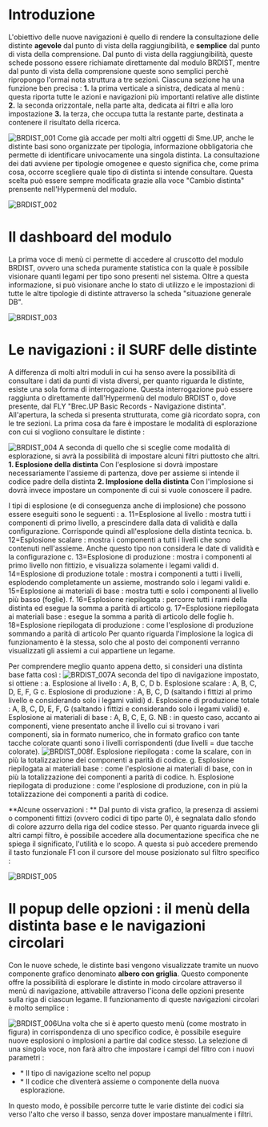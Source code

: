 # Introduzione

L'obiettivo delle nuove navigazioni è quello di rendere la consultazione delle distinte __agevole__ dal punto di vista della raggiungibilità, e __semplice__ dal punto di vista della comprensione.
Dal punto di vista della raggiungibilità, queste schede possono essere richiamate direttamente dal modulo BRDIST, mentre dal punto di vista della comprensione queste sono semplici perchè ripropongo l'ormai nota struttura a tre sezioni.
Ciascuna sezione ha una funzione ben precisa : 
**1.** la prima verticale a sinistra, dedicata al menù :  questa riporta tutte le azioni e navigazioni più importanti relative alle distinte
**2.** la seconda orizzontale, nella parte alta, dedicata ai filtri e alla loro impostazione
**3.** la terza, che occupa tutta la restante parte, destinata a contenere il risultato della ricerca.

![BRDIST_001](http://localhost:3000/immagini/MBDOC_OPE-BRDIST_01/BRDIST_001.png)
Come già accade per molti altri oggetti di Sme.UP, anche le distinte basi sono organizzate per tipologia, informazione obbligatoria che permette di identificare univocamente una singola distinta.
La consultazione dei dati avviene per tipologie omogenee e questo significa che, come prima cosa, occorre scegliere quale tipo di distinta si intende consultare. Questa scelta può essere sempre modificata grazie alla voce "Cambio distinta" prensente nell'Hypermenù del modulo.

![BRDIST_002](http://localhost:3000/immagini/MBDOC_OPE-BRDIST_01/BRDIST_002.png)
# Il dashboard del modulo

La prima voce di menù ci permette di accedere al cruscotto del modulo BRDIST, ovvero una scheda puramente statistica con la quale è possibile visionare quanti legami per tipo sono presenti nel sistema.
Oltre a questa informazione, si può visionare anche lo stato di utilizzo e le impostazioni di tutte le altre tipologie di distinte attraverso la scheda "situazione generale DB".

![BRDIST_003](http://localhost:3000/immagini/MBDOC_OPE-BRDIST_01/BRDIST_003.png)
# Le navigazioni :  il SURF delle distinte

A differenza di molti altri moduli in cui ha senso avere la possibilità di consultare i dati da punti di vista diversi, per quanto riguarda le distinte, esiste una sola forma di interrogazione.
Questa interrogazione può essere raggiunta o direttamente dall'Hypermenù del modulo BRDIST o, dove presente, dal FLY "Brec.UP Basic Records - Navigazione distinta".
All'apertura, la scheda si presenta strutturata, come già ricordato sopra, con le tre sezioni.
La prima cosa da fare è impostare le modalità di esplorazione con cui si vogliono consultare le distinte : 

![BRDIST_004](http://localhost:3000/immagini/MBDOC_OPE-BRDIST_01/BRDIST_004.png)
A seconda di quello che si sceglie come modalità di esplorazione, si avrà la possibilità di impostare alcuni filtri piuttosto che altri.
__1. Esplosione della distinta__
Con l'esplosione si dovrà impostare necessariamente l'assieme di partenza, dove per assieme si intende il codice padre della distinta
__2. Implosione della distinta__
Con l'implosione si dovrà invece impostare un componente di cui si vuole conoscere il padre.

I tipi di esplosione (e di conseguenza anche di implosione) che possono essere eseguiti sono le seguenti : 
a. 11=Esplosione al livello :  mostra tutti i componenti di primo livello, a prescindere dalla data di validità e dalla configurazione. Corrisponde quindi all'esplosione della distinta tecnica.
b. 12=Esplosione scalare :  mostra i componenti a tutti i livelli che sono contenuti nell'assieme. Anche questo tipo non considera le date di validità e la configurazione
c. 13=Esplosione di produzione :  mostra i componenti al primo livello non fittizio, e visualizza solamente i legami validi
d. 14=Esplosione di produzione totale :  mostra i componenti a tutti i livelli, esplodendo completamente un assieme, mostrando solo i legami validi
e. 15=Esplosione ai materiali di base :  mostra tutti e solo i componenti al livello più basso (foglie).
f. 16=Esplosione riepilogata :  percorre tutti i rami della distinta ed esegue la somma a parità di articolo
g. 17=Esplosione riepilogata ai materiali base :  esegue la somma a parità di articolo delle foglie
h. 18=Esplosione riepilogata di produzione :  come l'esplosione di produzione sommando a parità di articolo
Per quanto riguarda l'implosione la logica di funzionamento è la stessa, solo che al posto dei componenti verranno visualizzati gli assiemi a cui appartiene un legame.

Per comprendere meglio quanto appena detto, si consideri una distinta base fatta così : 
![BRDIST_007](http://localhost:3000/immagini/MBDOC_OPE-BRDIST_01/BRDIST_007.png)A seconda del tipo di navigazione impostato, si ottiene : 
a. Esplosione al livello :  A, B, C, D
b. Esplosione scalare :  A, B, C, D, E, F, G
c. Esplosione di produzione :  A, B, C, D (saltando i fittizi al primo livello e considerando solo i legami validi)
d. Esplosione di produzione totale :  A, B, C, D, E, F, G (saltando i fittizi e considerando solo i legami validi)
e. Esplosione ai materiali di base :  A, B, C, E, G.
    NB :  in questo caso, accanto ai componenti, viene presentato anche il livello cui si trovano i vari componenti, sia in formato numerico, che in formato grafico con tante tacche colorate quanti sono i livelli corrispondenti (due livelli = due tacche colorate).
![BRDIST_008](http://localhost:3000/immagini/MBDOC_OPE-BRDIST_01/BRDIST_008.png)f.  Esplosione riepilogata :  come la scalare, con in più la totalizzazione dei componenti a parità di codice.
g. Esplosione riepilogata ai materiali base :  come l'esplosione ai materiali di base, con in più la totalizzazione dei componenti a parità di codice.
h. Esplosione riepilogata di produzione :  come l'esplosione di produzione, con in più la totalizzazione dei componenti a parità di codice.

**Alcune osservazioni : **
Dal punto di vista grafico, la presenza di assiemi o componenti fittizi (ovvero codici di tipo parte 0), è segnalata dallo sfondo di colore azzurro della riga del codice stesso.
Per quanto riguarda invece gli altri campi filtro, è possibile accedere alla documentazione specifica che ne spiega il significato, l'utilità e lo scopo.
A questa si può accedere premendo il tasto funzionale F1 con il cursore del mouse posizionato sul filtro specifico : 

![BRDIST_005](http://localhost:3000/immagini/MBDOC_OPE-BRDIST_01/BRDIST_005.png)
# Il popup delle opzioni :  il menù della distinta base e le navigazioni circolari

Con le nuove schede, le distinte basi vengono visualizzate tramite un nuovo componente grafico denominato __albero con griglia__. Questo componente offre la possibilità di esplorare le distinte in modo circolare attraverso il menù di navigazione, attivabile attraverso l'icona delle opzioni presente sulla riga di ciascun legame.
Il funzionamento di queste navigazioni circolari è molto semplice : 

![BRDIST_006](http://localhost:3000/immagini/MBDOC_OPE-BRDIST_01/BRDIST_006.png)Una volta che si è aperto questo menù (come mostrato in figura) in corrispondenza di uno specifico codice, è possibile eseguire nuove esplosioni o implosioni a partire dal codice stesso. La selezione di una singola voce, non farà altro che impostare i campi del filtro con i nuovi parametri : 
- \* Il tipo di navigazione scelto nel popup
- \* Il codice che diventerà assieme o componente della nuova esplorazione.

In questo modo, è possibile percorre tutte le varie distinte dei codici sia verso l'alto che verso il basso, senza dover impostare manualmente i filtri.
